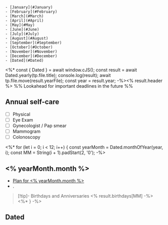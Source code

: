 ```ad-toc
- [January](#January)
- [February](#February)
- [March](#March)
- [April](#April)
- [May](#May)
- [June](#June)
- [July](#July)
- [August](#August)
- [September](#September)
- [October](#October)
- [November](#November)
- [December](#December)
- [Dated](#Dated)
```
<%* const { Dated } = await window.cJS();
    const result = await Dated.yearly(tp.file.title);
    console.log(result);
    await tp.file.move(result.yearFile);
    const year = result.year;
-%><% result.header %>
%% Lookahead for important deadlines in the future %%

## Annual self-care

- [ ] Physical
- [ ] Eye Exam
- [ ] Gynecologist / Pap smear
- [ ] Mammogram
- [ ] Colonoscopy

<%* for (let i = 0; i < 12; i++) {
    const yearMonth = Dated.monthOfYear(year, i);
    const MM = String(i + 1).padStart(2, '0'); -%>

## <% yearMonth.month %>

- [Plan for <% yearMonth.month %>](<% yearMonth.monthFile %>)
- .

> [!tip]- Birthdays and Anniversaries
<% result.birthdays[MM] -%>
<%* } -%>

## Dated

```<% result.yearByWeek %>
```
